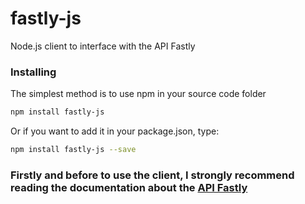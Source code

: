 # fastly-js
Node.js client to interface with the API Fastly

### Installing
The simplest method is to use npm in your source code folder
```bash
npm install fastly-js
```
Or if you want to add it in your package.json, type:
```bash
npm install fastly-js --save
```
### Firstly and before to use the client, I strongly recommend reading the documentation about the <a target="_blank"  href="https://docs.fastly.com/api/">API Fastly</a>
